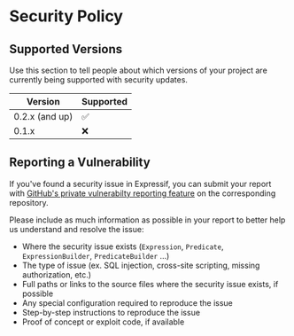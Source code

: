 # Security Policy

## Supported Versions

Use this section to tell people about which versions of your project are
currently being supported with security updates.

| Version | Supported          |
| ------- | ------------------ |
| 0.2.x  (and up) | :white_check_mark: |
| 0.1.x   | :x:                |

## Reporting a Vulnerability

If you've found a security issue in Expressif, you can submit your report with [GitHub's private vulnerabilty reporting feature](https://docs.github.com/en/code-security/security-advisories/guidance-on-reporting-and-writing/privately-reporting-a-security-vulnerability#privately-reporting-a-security-vulnerability) on the corresponding repository.

Please include as much information as possible in your report to better help us understand and resolve the issue: 

- Where the security issue exists (`Expression`, `Predicate`, `ExpressionBuilder`, `PredicateBuilder` ...)
- The type of issue (ex. SQL injection, cross-site scripting, missing authorization, etc.)
- Full paths or links to the source files where the security issue exists, if possible
- Any special configuration required to reproduce the issue
- Step-by-step instructions to reproduce the issue
- Proof of concept or exploit code, if available
